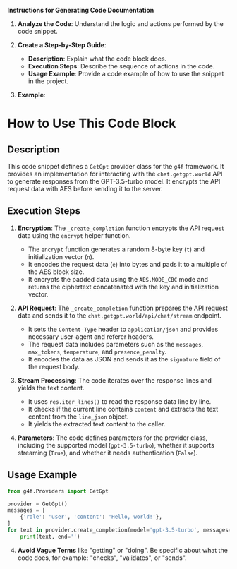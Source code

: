 **Instructions for Generating Code Documentation**

1. **Analyze the Code**: Understand the logic and actions performed by the code snippet.

2. **Create a Step-by-Step Guide**:
    - **Description**: Explain what the code block does.
    - **Execution Steps**: Describe the sequence of actions in the code.
    - **Usage Example**: Provide a code example of how to use the snippet in the project.

3. **Example**:

How to Use This Code Block
=========================================================================================

Description
-------------------------
This code snippet defines a `GetGpt` provider class for the `g4f` framework. It provides an implementation for interacting with the `chat.getgpt.world` API to generate responses from the GPT-3.5-turbo model. It encrypts the API request data with AES before sending it to the server.

Execution Steps
-------------------------
1. **Encryption**: The `_create_completion` function encrypts the API request data using the `encrypt` helper function.
    - The `encrypt` function generates a random 8-byte key (`t`) and initialization vector (`n`).
    - It encodes the request data (`e`) into bytes and pads it to a multiple of the AES block size.
    - It encrypts the padded data using the `AES.MODE_CBC` mode and returns the ciphertext concatenated with the key and initialization vector.

2. **API Request**: The `_create_completion` function prepares the API request data and sends it to the `chat.getgpt.world/api/chat/stream` endpoint.
    - It sets the `Content-Type` header to `application/json` and provides necessary user-agent and referer headers.
    - The request data includes parameters such as the `messages`, `max_tokens`, `temperature`, and `presence_penalty`.
    - It encodes the data as JSON and sends it as the `signature` field of the request body.

3. **Stream Processing**: The code iterates over the response lines and yields the text content.
    - It uses `res.iter_lines()` to read the response data line by line.
    - It checks if the current line contains `content` and extracts the text content from the `line_json` object.
    - It yields the extracted text content to the caller.

4. **Parameters**: The code defines parameters for the provider class, including the supported model (`gpt-3.5-turbo`), whether it supports streaming (`True`), and whether it needs authentication (`False`).

Usage Example
-------------------------

```python
from g4f.Providers import GetGpt

provider = GetGpt()
messages = [
    {'role': 'user', 'content': 'Hello, world!'},
]
for text in provider.create_completion(model='gpt-3.5-turbo', messages=messages, stream=True):
    print(text, end='')
```

4. **Avoid Vague Terms** like "getting" or "doing". Be specific about what the code does, for example: "checks", "validates", or "sends".